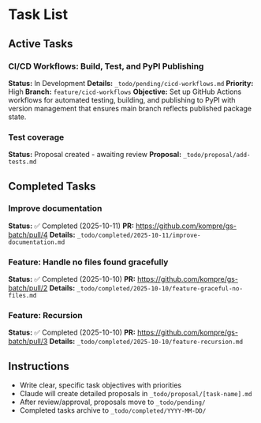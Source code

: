 # Task List

## Active Tasks

<!-- Add tasks here. When creating a proposal, move the task description to the proposal file -->

### CI/CD Workflows: Build, Test, and PyPI Publishing
**Status:** In Development
**Details:** `_todo/pending/cicd-workflows.md`
**Priority:** High
**Branch:** `feature/cicd-workflows`
**Objective:** Set up GitHub Actions workflows for automated testing, building, and publishing to PyPI with version management that ensures main branch reflects published package state.

### Test coverage
**Status:** Proposal created - awaiting review
**Proposal:** `_todo/proposal/add-tests.md`

## Completed Tasks

### Improve documentation
**Status:** ✅ Completed (2025-10-11)
**PR:** https://github.com/kompre/gs-batch/pull/4
**Details:** `_todo/completed/2025-10-11/improve-documentation.md`

### Feature: Handle no files found gracefully
**Status:** ✅ Completed (2025-10-10)
**PR:** https://github.com/kompre/gs-batch/pull/2
**Details:** `_todo/completed/2025-10-10/feature-graceful-no-files.md`

### Feature: Recursion
**Status:** ✅ Completed (2025-10-10)
**PR:** https://github.com/kompre/gs-batch/pull/3
**Details:** `_todo/completed/2025-10-10/feature-recursion.md`




## Instructions

- Write clear, specific task objectives with priorities
- Claude will create detailed proposals in `_todo/proposal/[task-name].md`
- After review/approval, proposals move to `_todo/pending/`
- Completed tasks archive to `_todo/completed/YYYY-MM-DD/`
